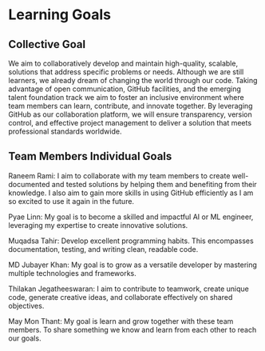# Learning Goals

## Collective Goal

We aim to collaboratively develop and maintain high-quality, scalable, solutions
that address specific problems or needs. Although we are still learners,
we already dream
of changing the world through our code. Taking advantage of open communication,
GitHub facilities, and the emerging talent foundation track we aim to foster an
inclusive environment where team members can learn, contribute, and innovate
together.
By leveraging GitHub as our collaboration platform, we will ensure transparency,
version control, and effective project management to deliver a solution that meets
professional standards worldwide.

## Team Members Individual Goals

Raneem Rami: I aim to collaborate with my team members to create well-documented
and tested solutions by helping them and benefiting from their knowledge. I also
aim to gain more skills in using GitHub efficiently as I am so excited to use it
again in the future.

Pyae Linn: My goal is to become a skilled and impactful AI or ML engineer,
leveraging my expertise to create innovative solutions.

Muqadsa Tahir: Develop excellent programming habits. This encompasses
documentation, testing, and writing clean, readable code.

MD Jubayer Khan: My goal is to grow as a versatile developer
by mastering multiple technologies and frameworks.

Thilakan Jegatheeswaran: I aim to contribute to teamwork,
create unique code, generate creative ideas, 
and collaborate effectively on shared objectives.

May Mon Thant: My goal is learn and grow together with
these team members. To share something we know and
learn from each other to reach our goals.

